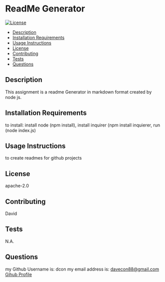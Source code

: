 
# ReadMe Generator

[![License](https://img.shields.io/badge/License-Apache%202.0-blue.svg)](https://opensource.org/licenses/Apache-2.0)
- [Description](#Description)
- [Installation Requirements](#Installation-Requirements)
- [Usage Instructions](#Usage-Instructions)
- [License](#License)
- [Contributing](#Contributing)
- [Tests](#Tests)
- [Questions](#Questions)
  
## Description
This assignment is a readme Generator in markdown format created by node js.

## Installation Requirements
to install: install node (npm install), install inquirer (npm install inquierer, run (node index.js)

## Usage Instructions
to create readmes for github projects

## License
apache-2.0

## Contributing
David

## Tests
N.A.

## Questions
my Github Username is: dcon
my email address is: davecon88@gmail.com
[Gihub Profile](https://github.com/+dcon)

